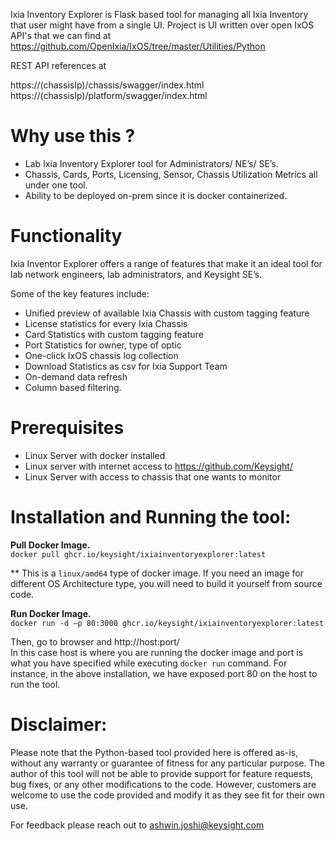 Ixia Inventory Explorer is Flask based tool for managing all Ixia Inventory that user might have from a single UI.
Project is UI written over open IxOS API's that we can find at https://github.com/OpenIxia/IxOS/tree/master/Utilities/Python

REST API references at

https://(chassisIp)/chassis/swagger/index.html <br/>
https://(chassisIp)/platform/swagger/index.html



Why use this ?
==

 - Lab Ixia Inventory Explorer tool for Administrators/ NE’s/ SE’s.
 - Chassis, Cards, Ports, Licensing, Sensor, Chassis Utilization Metrics all under one tool. 
 - Ability to be deployed on-prem since it is docker  containerized.

Functionality
==

Ixia Inventor Explorer offers a range of features that make it an ideal tool for lab network engineers, lab administrators, and Keysight SE’s.

Some of the key features include:

- Unified preview of available Ixia Chassis with custom tagging feature
- License statistics for every Ixia Chassis 
- Card Statistics with custom tagging feature
- Port Statistics for owner, type of optic
- One-click IxOS chassis log collection
- Download Statistics as csv for Ixia Support Team 
- On-demand data refresh 
- Column based filtering.

Prerequisites
==
* Linux Server with docker installed
* Linux server with internet access to https://github.com/Keysight/
* Linux Server with access to chassis that one wants to monitor

Installation and Running the tool:
==

**Pull Docker Image.** <br/>
`docker pull ghcr.io/keysight/ixiainventoryexplorer:latest`

** This is a `linux/amd64` type of docker image. If you need an image for different OS Architecture type, you will need to build it yourself from source code.


**Run Docker Image.** <br/>
`docker run -d –p 80:3000 ghcr.io/keysight/ixiainventoryexplorer:latest`

Then, go to browser and http://host:port/ <br/>
In this case host is where you are running the docker image and port is what you have specified while executing `docker run` command. 
For instance, in the above installation, we have exposed port 80 on the host to run the tool.
  
Disclaimer:
==
Please note that the Python-based tool provided here is offered as-is, without any warranty or guarantee of fitness for any particular purpose. The author of this tool will not be able to provide support for feature requests, bug fixes, or any other modifications to the code. However, customers are welcome to use the code provided and modify it as they see fit for their own use.

For feedback please reach out to ashwin.joshi@keysight.com
